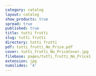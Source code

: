```yaml
---
category: catalog
layout: catalog
show_products: true
spread: true
published: true
title: tutti frutti
slug: tutti frutti
directory: tutti frutti
pdf: tutti_frutti_No_Price.pdf
cover: tutti_frutti_No_PriceCover.jpg
filebase: pages/tutti_frutti_No_Price1
extension: jpg
numslides: '4'
---
```

